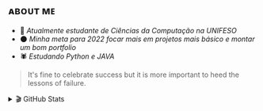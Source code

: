## ᴀʙᴏᴜᴛ ᴍᴇ

- 📓 _Atualmente estudante de Ciências da Computação na UNIFESO_
- 🌑 _Minha meta para 2022 focar mais em projetos mais básico e montar um bom portfolio_
- 🕷️ _Estudando Python e JAVA_

>It's fine to celebrate success but it is more important to heed the lessons of failure.

<details>
  
  <summary>🎬 GitHub Stats</summary>
  <img align="left" alt="ixdarlan's GitHub Stats" src="https://github-readme-stats.vercel.app/api?username=ixdarlan&show_icons=true&hide_border=false&title_color=ff652f&icon_color=FFE400&bg_color=09131B&text_color=ffffff&border_color=0c1a25" />

</details> 
